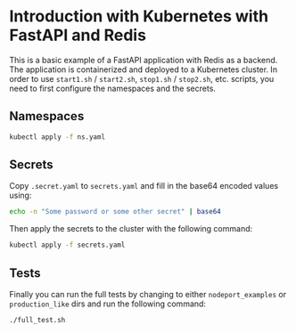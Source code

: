 # Introduction with Kubernetes with FastAPI and Redis

This is a basic example of a FastAPI application with Redis as a backend. The application is containerized and deployed to a Kubernetes cluster. In order to use `start1.sh` / `start2.sh`, `stop1.sh` / `stop2.sh`, etc. scripts, you need to first configure the namespaces and the secrets.

## Namespaces

```bash
kubectl apply -f ns.yaml
```

## Secrets

Copy `.secret.yaml` to `secrets.yaml` and fill in the base64 encoded values using:
```bash
echo -n "Some password or some other secret" | base64
```
Then apply the secrets to the cluster with the following command:

```bash
kubectl apply -f secrets.yaml
```

## Tests

Finally you can run the full tests by changing to either `nodeport_examples` or `production_like` dirs and run the following command:

```bash
./full_test.sh
```
